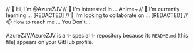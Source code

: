 //  👋 Hi, I’m @AzureZJV
//  👀 I’m interested in ... Anime~ 
//  🌱 I’m currently learning ... [REDACTED]
//  💞️ I’m looking to collaborate on ... [REDACTED] 
//  📫 How to reach me ... You Don't...

AzureZJV/AzureZJV is a ✨ special ✨ repository because its `README.md` (this file) appears on your GitHub profile.
